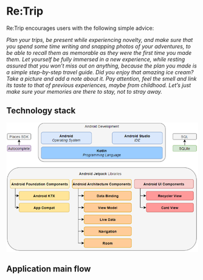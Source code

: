 # Re:Trip
Re:Trip encourages users with the following simple advice:

*Plan your trips, be present while experiencing novelty, and make sure that you spend some time writing and snapping photos of your adventures, to be able to recall them as memorable as they were the first time you made them.
Let yourself be fully immersed in a new experience, while resting assured that you won’t miss out on anything, because the plan you made is a simple step-by-step travel guide. Did you enjoy that amazing ice cream? Take a picture and add a note about it. Pay attention, feel the smell and link its taste to that of previous experiences, maybe from childhood. Let’s just make sure your memories are there to stay, not to stray away.*

## Technology stack
<p align="center">
  <img src="./assets/TechStack.png">
</p>

## Application main flow
